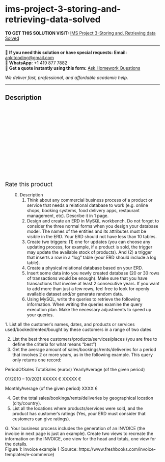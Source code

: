 # ims-project-3-storing-and-retrieving-data-solved
**TO GET THIS SOLUTION VISIT:** [IMS Project 3-Storing and. Retrieving data Solved](https://www.ankitcodinghub.com/product/ims-project-3-storing-and-retrieving-data-solved/)


---

📩 **If you need this solution or have special requests:** **Email:** ankitcoding@gmail.com  
📱 **WhatsApp:** +1 419 877 7882  
📄 **Get a quote instantly using this form:** [Ask Homework Questions](https://www.ankitcodinghub.com/services/ask-homework-questions/)

*We deliver fast, professional, and affordable academic help.*

---

<h2>Description</h2>



<div class="kk-star-ratings kksr-auto kksr-align-center kksr-valign-top" data-payload="{&quot;align&quot;:&quot;center&quot;,&quot;id&quot;:&quot;95214&quot;,&quot;slug&quot;:&quot;default&quot;,&quot;valign&quot;:&quot;top&quot;,&quot;ignore&quot;:&quot;&quot;,&quot;reference&quot;:&quot;auto&quot;,&quot;class&quot;:&quot;&quot;,&quot;count&quot;:&quot;0&quot;,&quot;legendonly&quot;:&quot;&quot;,&quot;readonly&quot;:&quot;&quot;,&quot;score&quot;:&quot;0&quot;,&quot;starsonly&quot;:&quot;&quot;,&quot;best&quot;:&quot;5&quot;,&quot;gap&quot;:&quot;4&quot;,&quot;greet&quot;:&quot;Rate this product&quot;,&quot;legend&quot;:&quot;0\/5 - (0 votes)&quot;,&quot;size&quot;:&quot;24&quot;,&quot;title&quot;:&quot;IMS Project 3-Storing and. Retrieving data Solved&quot;,&quot;width&quot;:&quot;0&quot;,&quot;_legend&quot;:&quot;{score}\/{best} - ({count} {votes})&quot;,&quot;font_factor&quot;:&quot;1.25&quot;}">

<div class="kksr-stars">

<div class="kksr-stars-inactive">
            <div class="kksr-star" data-star="1" style="padding-right: 4px">


<div class="kksr-icon" style="width: 24px; height: 24px;"></div>
        </div>
            <div class="kksr-star" data-star="2" style="padding-right: 4px">


<div class="kksr-icon" style="width: 24px; height: 24px;"></div>
        </div>
            <div class="kksr-star" data-star="3" style="padding-right: 4px">


<div class="kksr-icon" style="width: 24px; height: 24px;"></div>
        </div>
            <div class="kksr-star" data-star="4" style="padding-right: 4px">


<div class="kksr-icon" style="width: 24px; height: 24px;"></div>
        </div>
            <div class="kksr-star" data-star="5" style="padding-right: 4px">


<div class="kksr-icon" style="width: 24px; height: 24px;"></div>
        </div>
    </div>

<div class="kksr-stars-active" style="width: 0px;">
            <div class="kksr-star" style="padding-right: 4px">


<div class="kksr-icon" style="width: 24px; height: 24px;"></div>
        </div>
            <div class="kksr-star" style="padding-right: 4px">


<div class="kksr-icon" style="width: 24px; height: 24px;"></div>
        </div>
            <div class="kksr-star" style="padding-right: 4px">


<div class="kksr-icon" style="width: 24px; height: 24px;"></div>
        </div>
            <div class="kksr-star" style="padding-right: 4px">


<div class="kksr-icon" style="width: 24px; height: 24px;"></div>
        </div>
            <div class="kksr-star" style="padding-right: 4px">


<div class="kksr-icon" style="width: 24px; height: 24px;"></div>
        </div>
    </div>
</div>


<div class="kksr-legend" style="font-size: 19.2px;">
            <span class="kksr-muted">Rate this product</span>
    </div>
    </div>
<div class="page" title="Page 1">
<div class="layoutArea">
<div class="column">
<ol start="0">
<li style="list-style-type: none;">
<ol start="0">
<li>Description
<ol>
<li>Think about any commercial business process of a product or service that needs a relational database to work (e.g. online shops, booking systems, food delivery apps, restaurant management, etc). Describe it in 1 page.</li>
<li>Design and create an ERD in MySQL workbench. Do not forget to consider the three normal forms when you design your database model. The names of the entities and its attributes must be visible in the ERD. Your ERD should not have less than 10 tables.</li>
<li>Create two triggers: (1) one for updates (you can choose any updating process, for example, if a product is sold, the trigger may update the available stock of products). And (2) a trigger that inserts a row in a “log” table (your ERD should include a log table).</li>
<li>Create a physical relational database based on your ERD.</li>
<li>Insert some data into you newly created database (20 or 30 rows of transactions would be enough). Make sure that you have transactions that involve at least 2 consecutive years. If you want to add more than just a few rows, feel free to look for openly available dataset and/or generate random data.</li>
<li>Using MySQL, write the queries to retrieve the following information. When writing the queries examine the query execution plan. Make the necessary adjustments to speed up your queries.</li>
</ol>
</li>
</ol>
</li>
</ol>
1. List all the customer’s names, dates, and products or services used/booked/rented/bought by these customers in a range of two dates.

</div>
</div>
</div>
<div class="page" title="Page 2">
<div class="layoutArea">
<div class="column">
<ol start="2">
<li>List the best three customers/products/services/places (you are free to define the criteria for what means “best”)</li>
<li>Get the average amount of sales/bookings/rents/deliveries for a period that involves 2 or more years, as in the following example. This query only returns one record:</li>
</ol>
</div>
</div>
<div class="layoutArea">
<div class="column">
PeriodOfSales TotalSales (euros) YearlyAverage (of the given period)

01/2010 – 10/2021 XXXXX € XXXXX €

</div>
<div class="column">
MonthlyAverage (of the given period) XXXX €

</div>
</div>
<div class="layoutArea">
<div class="column">
<ol start="4">
<li>Get the total sales/bookings/rents/deliveries by geographical location (city/country).</li>
<li>List all the locations where products/services were sold, and the product has customer’s ratings
(Yes, your ERD must consider that customers can give ratings).
</li>
</ol>
G. Your business process includes the generation of an INVOICE (the invoice in next page is just an example). Create two views to recreate the information on the INVOICE, one view for the head and totals, one view for the details.

</div>
</div>
</div>
<div class="page" title="Page 3">
<div class="layoutArea">
<div class="column">
Figure 1: Invoice example 1 (Source: https://www.freshbooks.com/invoice-templates/e-commerce)

</div>
</div>
</div>
